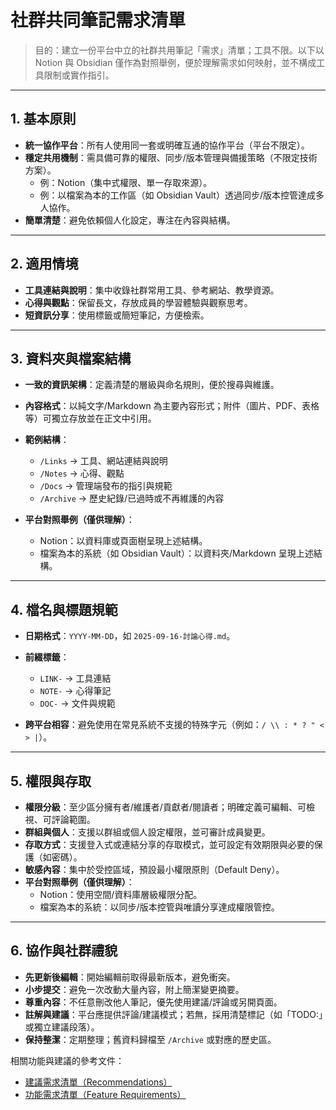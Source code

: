 # 社群共同筆記需求清單

> 目的：建立一份平台中立的社群共用筆記「需求」清單；工具不限。以下以 Notion 與 Obsidian 僅作為對照舉例，便於理解需求如何映射，並不構成工具限制或實作指引。

---

## 1. 基本原則

- **統一協作平台**：所有人使用同一套或明確互通的協作平台（平台不限定）。
- **穩定共用機制**：需具備可靠的權限、同步/版本管理與備援策略（不限定技術方案）。
  - 例：Notion（集中式權限、單一存取來源）。
  - 例：以檔案為本的工作區（如 Obsidian Vault）透過同步/版本控管達成多人協作。
- **簡單清楚**：避免依賴個人化設定，專注在內容與結構。

---

## 2. 適用情境

- **工具連結與說明**：集中收錄社群常用工具、參考網站、教學資源。
- **心得與觀點**：保留長文，存放成員的學習體驗與觀察思考。
- **短資訊分享**：使用標籤或簡短筆記，方便檢索。

---

## 3. 資料夾與檔案結構

- **一致的資訊架構**：定義清楚的層級與命名規則，便於搜尋與維護。
- **內容格式**：以純文字/Markdown 為主要內容形式；附件（圖片、PDF、表格等）可獨立存放並在正文中引用。
- **範例結構**：

  - `/Links` → 工具、網站連結與說明
  - `/Notes` → 心得、觀點
  - `/Docs` → 管理端發布的指引與規範
  - `/Archive` → 歷史紀錄/已過時或不再維護的內容

- **平台對照舉例（僅供理解）**：
  - Notion：以資料庫或頁面樹呈現上述結構。
  - 檔案為本的系統（如 Obsidian Vault）：以資料夾/Markdown 呈現上述結構。

---

## 4. 檔名與標題規範

- **日期格式**：`YYYY-MM-DD`，如 `2025-09-16-討論心得.md`。
- **前綴標籤**：

  - `LINK-` → 工具連結
  - `NOTE-` → 心得筆記
  - `DOC-` → 文件與規範

- **跨平台相容**：避免使用在常見系統不支援的特殊字元（例如：`/ \\ : * ? " < > |`）。

---

## 5. 權限與存取

- **權限分級**：至少區分擁有者/維護者/貢獻者/閱讀者；明確定義可編輯、可檢視、可評論範圍。
- **群組與個人**：支援以群組或個人設定權限，並可審計成員變更。
- **存取方式**：支援登入式或連結分享的存取模式，並可設定有效期限與必要的保護（如密碼）。
- **敏感內容**：集中於受控區域，預設最小權限原則（Default Deny）。
- **平台對照舉例（僅供理解）**：
  - Notion：使用空間/資料庫層級權限分配。
  - 檔案為本的系統：以同步/版本控管與唯讀分享達成權限管控。

---

## 6. 協作與社群禮貌

- **先更新後編輯**：開始編輯前取得最新版本，避免衝突。
- **小步提交**：避免一次改動大量內容，附上簡潔變更摘要。
- **尊重內容**：不任意刪改他人筆記，優先使用建議/評論或另開頁面。
- **註解與建議**：平台應提供評論/建議模式；若無，採用清楚標記（如「TODO:」或獨立建議段落）。
- **保持整潔**：定期整理；舊資料歸檔至 `/Archive` 或對應的歷史區。

相關功能與建議的參考文件：

- [建議需求清單（Recommendations）](./recommendations.md)
- [功能需求清單（Feature Requirements）](./requirements.md)
